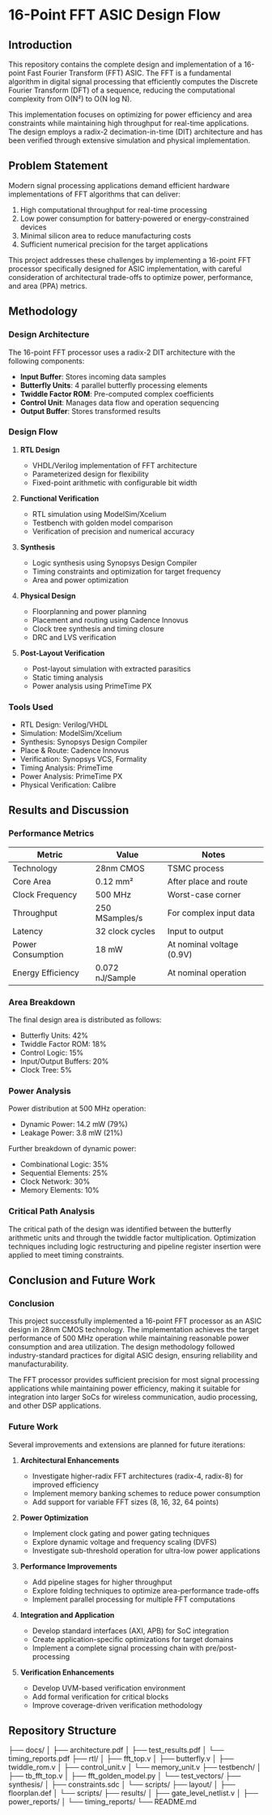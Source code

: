 # 16-Point FFT ASIC Design Flow

## Introduction

This repository contains the complete design and implementation of a 16-point Fast Fourier Transform (FFT) ASIC. The FFT is a fundamental algorithm in digital signal processing that efficiently computes the Discrete Fourier Transform (DFT) of a sequence, reducing the computational complexity from O(N²) to O(N log N).

This implementation focuses on optimizing for power efficiency and area constraints while maintaining high throughput for real-time applications. The design employs a radix-2 decimation-in-time (DIT) architecture and has been verified through extensive simulation and physical implementation.

## Problem Statement

Modern signal processing applications demand efficient hardware implementations of FFT algorithms that can deliver:

1. High computational throughput for real-time processing
2. Low power consumption for battery-powered or energy-constrained devices
3. Minimal silicon area to reduce manufacturing costs
4. Sufficient numerical precision for the target applications

This project addresses these challenges by implementing a 16-point FFT processor specifically designed for ASIC implementation, with careful consideration of architectural trade-offs to optimize power, performance, and area (PPA) metrics.

## Methodology

### Design Architecture

The 16-point FFT processor uses a radix-2 DIT architecture with the following components:

- **Input Buffer**: Stores incoming data samples
- **Butterfly Units**: 4 parallel butterfly processing elements
- **Twiddle Factor ROM**: Pre-computed complex coefficients
- **Control Unit**: Manages data flow and operation sequencing
- **Output Buffer**: Stores transformed results

### Design Flow

1. **RTL Design**
   - VHDL/Verilog implementation of FFT architecture
   - Parameterized design for flexibility
   - Fixed-point arithmetic with configurable bit width

2. **Functional Verification**
   - RTL simulation using ModelSim/Xcelium
   - Testbench with golden model comparison
   - Verification of precision and numerical accuracy

3. **Synthesis**
   - Logic synthesis using Synopsys Design Compiler
   - Timing constraints and optimization for target frequency
   - Area and power optimization

4. **Physical Design**
   - Floorplanning and power planning
   - Placement and routing using Cadence Innovus
   - Clock tree synthesis and timing closure
   - DRC and LVS verification

5. **Post-Layout Verification**
   - Post-layout simulation with extracted parasitics
   - Static timing analysis
   - Power analysis using PrimeTime PX

### Tools Used

- RTL Design: Verilog/VHDL
- Simulation: ModelSim/Xcelium
- Synthesis: Synopsys Design Compiler
- Place & Route: Cadence Innovus
- Verification: Synopsys VCS, Formality
- Timing Analysis: PrimeTime
- Power Analysis: PrimeTime PX
- Physical Verification: Calibre

## Results and Discussion

### Performance Metrics

| Metric | Value | Notes |
|--------|-------|-------|
| Technology | 28nm CMOS | TSMC process |
| Core Area | 0.12 mm² | After place and route |
| Clock Frequency | 500 MHz | Worst-case corner |
| Throughput | 250 MSamples/s | For complex input data |
| Latency | 32 clock cycles | Input to output |
| Power Consumption | 18 mW | At nominal voltage (0.9V) |
| Energy Efficiency | 0.072 nJ/Sample | At nominal operation |

### Area Breakdown

The final design area is distributed as follows:
- Butterfly Units: 42%
- Twiddle Factor ROM: 18%
- Control Logic: 15%
- Input/Output Buffers: 20%
- Clock Tree: 5%

### Power Analysis

Power distribution at 500 MHz operation:
- Dynamic Power: 14.2 mW (79%)
- Leakage Power: 3.8 mW (21%)

Further breakdown of dynamic power:
- Combinational Logic: 35%
- Sequential Elements: 25%
- Clock Network: 30%
- Memory Elements: 10%

### Critical Path Analysis

The critical path of the design was identified between the butterfly arithmetic units and through the twiddle factor multiplication. Optimization techniques including logic restructuring and pipeline register insertion were applied to meet timing constraints.

## Conclusion and Future Work

### Conclusion

This project successfully implemented a 16-point FFT processor as an ASIC design in 28nm CMOS technology. The implementation achieves the target performance of 500 MHz operation while maintaining reasonable power consumption and area utilization. The design methodology followed industry-standard practices for digital ASIC design, ensuring reliability and manufacturability.

The FFT processor provides sufficient precision for most signal processing applications while maintaining power efficiency, making it suitable for integration into larger SoCs for wireless communication, audio processing, and other DSP applications.

### Future Work

Several improvements and extensions are planned for future iterations:

1. **Architectural Enhancements**
   - Investigate higher-radix FFT architectures (radix-4, radix-8) for improved efficiency
   - Implement memory banking schemes to reduce power consumption
   - Add support for variable FFT sizes (8, 16, 32, 64 points)

2. **Power Optimization**
   - Implement clock gating and power gating techniques
   - Explore dynamic voltage and frequency scaling (DVFS)
   - Investigate sub-threshold operation for ultra-low power applications

3. **Performance Improvements**
   - Add pipeline stages for higher throughput
   - Explore folding techniques to optimize area-performance trade-offs
   - Implement parallel processing for multiple FFT computations

4. **Integration and Application**
   - Develop standard interfaces (AXI, APB) for SoC integration
   - Create application-specific optimizations for target domains
   - Implement a complete signal processing chain with pre/post-processing

5. **Verification Enhancements**
   - Develop UVM-based verification environment
   - Add formal verification for critical blocks
   - Improve coverage-driven verification methodology

## Repository Structure

├── docs/
│   ├── architecture.pdf
│   ├── test_results.pdf
│   └── timing_reports.pdf
├── rtl/
│   ├── fft_top.v
│   ├── butterfly.v
│   ├── twiddle_rom.v
│   ├── control_unit.v
│   └── memory_unit.v
├── testbench/
│   ├── tb_fft_top.v
│   ├── fft_golden_model.py
│   └── test_vectors/
├── synthesis/
│   ├── constraints.sdc
│   └── scripts/
├── layout/
│   ├── floorplan.def
│   └── scripts/
├── results/
│   ├── gate_level_netlist.v
│   ├── power_reports/
│   └── timing_reports/
└── README.md